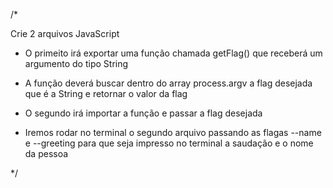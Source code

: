 /*

Crie 2 arquivos JavaScript

-  O primeito irá exportar uma função chamada getFlag() que receberá um argumento do tipo String
-  A função deverá buscar dentro do array process.argv a flag desejada que é a String e retornar o valor da flag

- O segundo irá importar a função e passar a flag desejada
- Iremos rodar no terminal o segundo arquivo passando as flagas --name e --greeting para que seja impresso no 
terminal a saudação e o nome da pessoa

*/